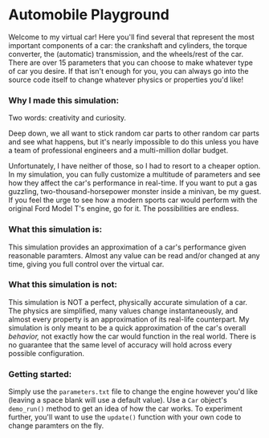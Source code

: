 # Automobile Playground

Welcome to my virtual car! Here you'll find several that represent the most important components of a car: the crankshaft and cylinders, the torque converter, the (automatic) transmission, and the wheels/rest of the car. There are over 15 parameters that you can choose to make whatever type of car you desire. If that isn't enough for you, you can always go into the source code itself to change whatever physics or properties you'd like!

### Why I made this simulation:
Two words: creativity and curiosity.

Deep down, we all want to stick random car parts to other random car parts and see what happens, but it's nearly impossible to do this unless you have a team of professional engineers and a multi-million dollar budget.

Unfortunately, I have neither of those, so I had to resort to a cheaper option. In my simulation, you can fully customize a multitude of parameters and see how they affect the car's performance in real-time. If you want to put a gas guzzling, two-thousand-horsepower monster inside a minivan, be my guest. If you feel the urge to see how a modern sports car would perform with the original Ford Model T's engine, go for it. The possibilities are endless.

### What this simulation is:
This simulation provides an approximation of a car's performance given reasonable paramters. Almost any value can be read and/or changed at any time, giving you full control over the virtual car. 

### What this simulation is not:
This simulation is NOT a perfect, physically accurate simulation of a car. The physics are simplified, many values change instantaneously, and almost every property is an approximation of its real-life counterpart. My simulation is only meant to be a quick approximation of the car's overall _behavior,_ not exactly how the car would function in the real world. There is no guarantee that the same level of accuracy will hold across every possible configuration. 

### Getting started:
Simply use the `parameters.txt` file to change the engine however you'd like (leaving a space blank will use a default value). Use a `Car` object's `demo_run()` method to get an idea of how the car works. To experiment further, you'll want to use the `update()` function with your own code to change paramters on the fly.



